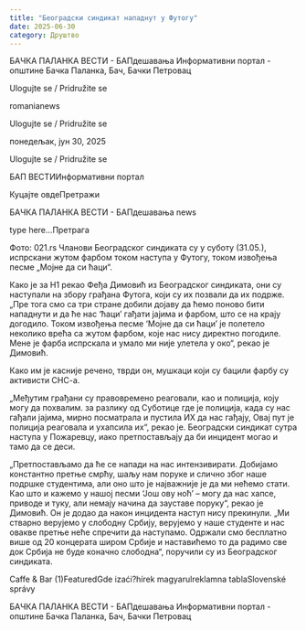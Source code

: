 ```yaml
---
title: "Београдски синдикат нападнут у Футогу"
date: 2025-06-30
category: Друштво
---
```


БАЧКА ПАЛАНКА ВЕСТИ - БАПдешавања Информативни портал - општине Бачка Паланка, Бач, Бачки Петровац

Ulogujte se / Pridružite se

romanianews

Ulogujte se / Pridružite se

понедељак, јун 30, 2025

Ulogujte se / Pridružite se

БАП ВЕСТИИнформативни портал

Куцајте овдеПретражи

БАЧКА ПАЛАНКА ВЕСТИ - БАПдешавања news

type here...Претрага

Фото: 021.rs
            Чланови Београдског синдиката су у суботу (31.05.), испрскани жутом фарбом током наступа у Футогу, током извођења песме „Мојне да си ћаци“.

Како је за Н1 рекао Феђа Димовић из Београдског синдиката, они су наступали на збору грађана Футога, који су их позвали да их подрже.
„Пре тога смо са три стране добили дојаву да ћемо поново бити нападнути и да ће нас ‘ћаци’ гађати јајима и фарбом, што се на крају догодило. Током извођења песме ‘Мојне да си ћаци’ је полетело неколико врећа са жутом фарбом, које нас нису директно погодиле. Мене је фарба испрскала и умало ми није улетела у око“, рекао је Димовић.


Како им је касније речено, тврди он, мушкаци који су бацили фарбу су активисти СНС-а.


„Међутим грађани су правовремено реаговали, као и полиција, коју могу да похвалим. за разлику од Суботице где је полиција, када су нас гађали јајима, мирно посматрала и пустила ИХ да нас гађају, Овај пут је полиција реаговала и ухапсила их“, рекао је.
Београдски синдикат сутра наступа у Пожаревцу, иако претпостављају да би инцидент могао и тамо да се деси.


„Претпостављамо да ће се напади на нас интензивирати. Добијамо константно претње смрћу, шаљу нам поруке и слично због наше подршке студентима, али оно што је најважније је да ми нећемо стати. Као што и кажемо у нашој песми ‘Још ову ноћ’ – могу да нас хапсе, приводе и туку, али немају начина да зауставе поруку“, рекао је Димовић.
Он је додао да након инцидента наступ нису прекинули.
„Ми стварно верујемо у слободну Србију, верујемо у наше студенте и нас овакве претње неће спречити да наступамо. Одржали смо бесплатно више од 20 концерата широм Србије и наставићемо то да радимо све док Србија не буде коначно слободна“, поручили су из Београдског синдиката.

Caffe & Bar (1)FeaturedGde izaći?hírek magyarulreklamna tablaSlovenské správy

БАЧКА ПАЛАНКА ВЕСТИ - БАПдешавања Информативни портал - општине Бачка Паланка, Бач, Бачки Петровац
